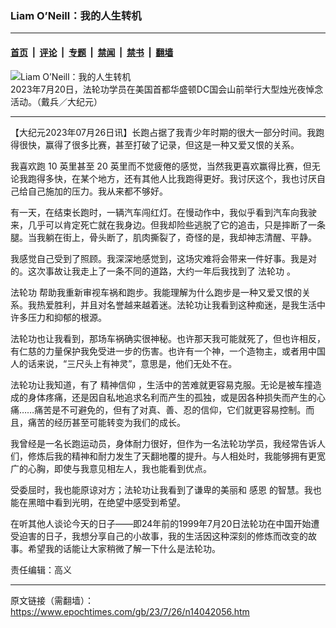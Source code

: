 ### Liam O’Neill：我的人生转机

---

#### [首页](../../../..?n14042056) &nbsp;|&nbsp; [评论](../../../../../epoch-comment?n14042056) &nbsp;|&nbsp; [专题](../../../../../epoch-special?n14042056) &nbsp;|&nbsp; [禁闻](../../../../../epoch-news?n14042056) &nbsp;|&nbsp; [禁书](../../../../../books?n14042056) &nbsp;|&nbsp; [翻墙](https://github.com/gfw-breaker/nogfw/blob/master/README.md?n14042056)


<div><img alt="Liam O’Neill：我的人生转机" class="attachment-djy_600_400 size-djy_600_400 wp-post-image" src="https://i.epochtimes.com/assets/uploads/2023/07/id14041065-2307202215452478-600x400-1.jpg"/>
<div class="caption">
 2023年7月20日，法轮功学员在美国首都华盛顿DC国会山前举行大型烛光夜悼念活动。（戴兵／大纪元）
</div></div><hr/><div class="post_content" id="artbody" itemprop="articleBody">
 <!-- article content begin -->
 <p>
  【大纪元2023年07月26日讯】长跑占据了我青少年时期的很大一部分时间。我跑得很快，赢得了很多比赛，甚至打破了记录，但这是一种又爱又恨的关系。
 </p>
 <p>
  我喜欢跑 10 英里甚至 20 英里而不觉疲倦的感觉，当然我更喜欢赢得比赛，但无论我跑得多快，在某个地方，还有其他人比我跑得更好。我讨厌这个，我也讨厌自己给自己施加的压力。我从来都不够好。
 </p>
 <p>
  有一天，在结束长跑时，一辆汽车闯红灯。在慢动作中，我似乎看到汽车向我驶来，几乎可以肯定死亡就在我身边。但我却险些逃脱了它的追击，只是摔断了一条腿。当我躺在街上，骨头断了，肌肉撕裂了，奇怪的是，我却神志清醒、平静。
 </p>
 <p>
  我感觉自己受到了照顾。我深深地感觉到，这场灾难将会带来一件好事。我是对的。这次事故让我走上了一条不同的道路，大约一年后我找到了
  <ok href="https://www.epochtimes.com/gb/tag/%E6%B3%95%E8%BD%AE%E5%8A%9F.html">
   法轮功
  </ok>
  。
 </p>
 <p>
  <ok href="https://www.epochtimes.com/gb/tag/%E6%B3%95%E8%BD%AE%E5%8A%9F.html">
   法轮功
  </ok>
  帮助我重新审视车祸和跑步。我能理解为什么跑步是一种又爱又恨的关系。我热爱胜利，并且对名誉越来越着迷。法轮功让我看到这种痴迷，是我生活中许多压力和抑郁的根源。
 </p>
 <p>
  法轮功也让我看到，那场车祸确实很神秘。也许那天我可能就死了，但也许相反，有仁慈的力量保护我免受进一步的伤害。也许有一个神，一个造物主，或者用中国人的话来说，“三尺头上有神灵”，意思是，他们无处不在。
 </p>
 <p>
  法轮功让我知道，有了
  <ok href="https://www.epochtimes.com/gb/tag/%E7%B2%BE%E7%A5%9E%E4%BF%A1%E4%BB%B0.html">
   精神信仰
  </ok>
  ，生活中的苦难就更容易克服。无论是被车撞造成的身体疼痛，还是因自私地追求名利而产生的孤独，或是因各种损失而产生的心痛……痛苦是不可避免的，但有了对真、善、忍的信仰，它们就更容易控制。而且，痛苦的经历甚至可能转变为我们的成长。
 </p>
 <p>
  我曾经是一名长跑运动员，身体耐力很好，但作为一名法轮功学员，我经常告诉人们，修炼后我的精神和耐力发生了天翻地覆的提升。与人相处时，我能够拥有更宽广的心胸，即使与我意见相左人，我也能看到优点。
 </p>
 <p>
  受委屈时，我也能原谅对方；法轮功让我看到了谦卑的美丽和
  <ok href="https://www.epochtimes.com/gb/tag/%E6%84%9F%E6%81%A9.html">
   感恩
  </ok>
  的智慧。我也能在黑暗中看到光明，在绝望中感受到希望。
 </p>
 <p>
  在听其他人谈论今天的日子——即24年前的1999年7月20日法轮功在中国开始遭受迫害的日子，我想分享自己的小故事，我的生活因这种深刻的修炼而改变的故事。希望我的话能让大家稍微了解一下什么是法轮功。
 </p>
 <p>
  责任编辑：高义
 </p>
 <!-- article content end -->
 <div id="below_article_ad">
 </div>
</div>


---

原文链接（需翻墙）：https://www.epochtimes.com/gb/23/7/26/n14042056.htm